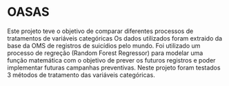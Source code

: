 # OASAS

Este projeto teve o objetivo de comparar  diferentes processos de tratamentos de variáveis categóricas
Os dados utilizados foram extraido da base da OMS de registros de suicídios pelo mundo. Foi utilizado um processo de regreção (Random Forest Regressor) para modelar uma  função matemática
com o objetivo de prever os futuros registros e poder implementar futuras campanhas preventivas.
Neste projeto foram testados 3 métodos de tratamento das variáveis categóricas.


